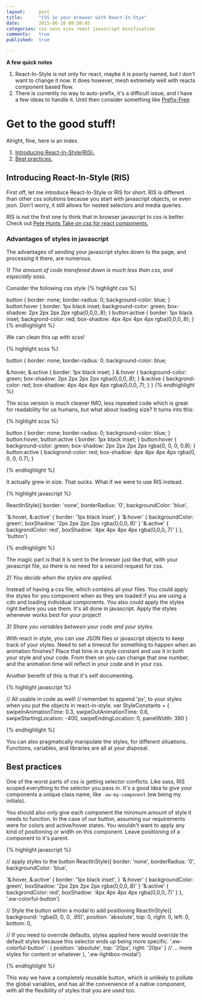 ```yaml
---
layout:     post
title:      "CSS in your browser with React-In-Stye"
date:       2015-06-10 09:50:45
categories: css sass scss react javascript minification
comments:   true
published:  true

---
```

**A few quick notes**

1. React-In-Style is not only for react, maybe it is poorly named, but I don't want to change it now. It does however, mesh extremely well with reacts component based flow.
2. There is currently no way to auto-prefix, it's a difficult issue, and I have a few ideas to handle it. Until then consider something like [Prefix-Free](http://leaverou.github.io/prefixfree.)

# Get to the good stuff!

Alright, fine, here is an index.

  1. [Introducing React-In-Style(RIS).](#RIS)
  2. [Best practices.](#bestpractices)

## <a name="RIS"></a>Introducing React-In-Style (RIS)


First off, let me introduce React-In-Style or RIS for short. RIS is different than other css solutions because you start with javascript objects, or even json. Don't worry, it still allows for nested selectors and media queries.

RIS is not the first one to think that in browser javascript to css is better. Check out [Pete Hunts Take on css for react components.](https://github.com/petehunt/jsxstyle)

### Advantages of styles in javascript
The advantages of sending your javascript styles down to the page, and processing it there, are numerous.

_1) The amount of code transfered down is much less than css, and especially sass._

  Consider the following css style
{% highlight css %}

button {
	border: none;
	border-radius: 0;
	background-color: blue;
}
button:hover {
	border: 1px black inset;
	background-color: green;
	box-shadow: 2px 2px 2px 2px rgba(0,0,0,.8);
}
button:active {
	border: 1px black inset;
	backgrond-color: red;
	box-shadow: 4px 4px 4px 4px rgba(0,0,0,.8);
}
{% endhighlight %}

  We can clean this up with scss!

{% highlight scss %}

button {
	border: none;
	border-radius: 0;
	background-color: blue;

  &:hover, &:active {
    border: 1px black inset;
  }
	&:hover {
	    background-color: green;
	    box-shadow: 2px 2px 2px 2px rgba(0,0,0,.8);
  }
  &:active {
    backgrond-color: red;
    box-shadow: 4px 4px 4px 4px rgba(0,0,0,.7);
  }
}
{% endhighlight %}

  The scss version is much cleaner IMO, less repeated code which is great for readability for us humans,  but what about loading size?
  It turns into this:

{% highlight scss %}

button {
  border: none;
  border-radius: 0;
  background-color: blue;
}
button:hover, button:active {
  border: 1px black inset;
}
button:hover {
  background-color: green;
  box-shadow: 2px 2px 2px 2px rgba(0, 0, 0, 0.8);
}
button:active {
  backgrond-color: red;
  box-shadow: 4px 4px 4px 4px rgba(0, 0, 0, 0.7);
}

{% endhighlight %}

  It actually grew in size. That sucks. What if we were to use RIS instead.

{% highlight javascript %}


ReactInStyle({
  border: 'none',
  borderRadius: '0',
  backgroundColor: 'blue',

  '&:hover, &:active' {
    border: '1px black inset',
  }
  '&:hover' {
      backgroundColor: green',
      boxShadow: '2px 2px 2px 2px rgba(0,0,0,.8)'
  }
  '&:active' {
    backgrondColor: red',
    boxShadow: '4px 4px 4px 4px rgba(0,0,0,.7)'
  }
}, 'button')

{% endhighlight %}


  The magic part is that it is sent to the browser just like that, with your javascript file, so there is no need for a second request for css.

_2) You decide when the styles are applied._

Instead of having a css file, which contains all your files. You could apply the styles for you component when as they are loaded if you are using a cdn and loading individual components. You also could apply the styles right before you use them. It's all done in javascript. Apply the styles whenever works best for your project!

_3) Share you variables between your code and your styles._

With react in style, you can use JSON files or javascript objects to keep track of your styles. Need to set a timeout for something to happen when an animation finishes? Place that time in a style constant and use it in both your style and your code. From then on you can change that one number, and the animation time will reflect in your code and in your css.

Another benefit of this is that it's self documenting.

{% highlight javascript %}

// All usable in code as well!
// remember to append 'px', to your styles when you put the objects in react-in-style.
var StyleConstants = {
  swipeInAnimationTime: 0.3,
  swipeOutAnimationTime: 0.6,
  swipeStartingLocation: -400,
  swipeEndingLocation: 0,
  panelWidth: 390
}

{% endhighlight %}

You can also pragmatically manipulate the styles, for different situations. Functions, variables, and libraries are all at your disposal.

## <a name="bestpractices"></a>Best practices

One of the worst parts of css is getting selector conflicts. Like sass, RIS scoped everything to the selector you pass in. It's a good idea to give your  components a unique class name, like `.ew-my-component` (ew being my initials).

You should also only give each component the minimum amount of style it needs to function. In the case of our button, assuming our requirements were for  colors and active/hover states. You wouldn't want to apply any kind of positioning or width on this component. Leave positioning of a component to it's parent.

{% highlight javascript %}

// apply styles to the button
ReactInStyle({
  border: 'none',
  borderRadius: '0',
  backgroundColor: 'blue',

  '&:hover, &:active' {
    border: '1px black inset',
  }
  '&:hover' {
      backgroundColor: green',
      boxShadow: '2px 2px 2px 2px rgba(0,0,0,.8)'
  }
  '&:active' {
    backgrondColor: red',
    boxShadow: '4px 4px 4px 4px rgba(0,0,0,.7)'
  }
}, '.ew-colorful-button')

//  Style the button within a modal to add positioning
ReactInStyle({
  background: 'rgba(0, 0, 0, .95)',
  position: 'absolute',
  top: 0,
  right: 0,
  left: 0,
  bottom: 0,

  // If you need to override defaults, styles applied here would override the default styles because this selector ends up being more specific.
  '.ew-colorful-button' : {
    position: 'absolute',
    top: '20px',
    right: '20px'
  }
  // ... more styles for content or whatever
}, '.ew-lightbox-modal')

{% endhighlight %}

This way we have a completely reusable button, which is unlikely to pollute the global variables, and has all the convenience of a native component, with all the flexibility of styles that you are used too.
